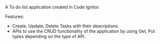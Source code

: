 A To do list application created in Code Ignitor. 

Features:
- Create, Update, Delete Tasks with  their descriptions.
- APIs to use the CRUD functionality of the application by using Get, Put types depending on the type of API.

